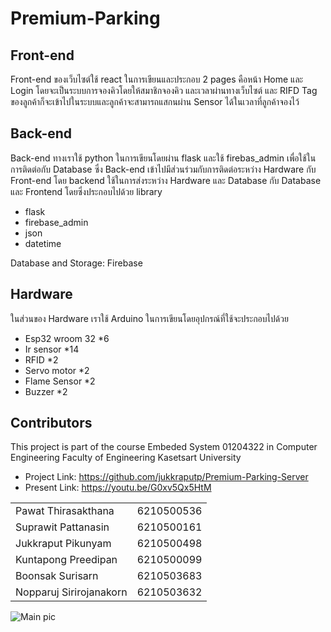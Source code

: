 # Premium-Parking

## Front-end

Front-end ของเว็บไซต์ใช้ react ในการเขียนและประกอบ 2 pages คือหน้า Home และ Login โดยจะเป็นระบบการจองคิวโดยให้สมาชิกจองคิว
และเวลาผ่านทางเว็บไซต์ และ RIFD Tag ของลูกค้าก็จะเข้าไปในระบบและลูกค้าจะสามารถแสกนผ่าน Sensor ได้ในเวลาที่ลูกค้าจองไว้

## Back-end

Back-end ทางเราใช้ python ในการเขียนโดยผ่าน flask และใช้ firebas_admin เพื่อใช้ในการติดต่อกับ Database 
ซึ่ง Back-end เข้าไปมีส่วนร่วมกับการติดต่อระหว่าง Hardware กับ Front-end โดย backend ใช้ในการส่งระหว่าง Hardware และ Database 
กับ Database และ Frontend โดยซึ่งประกอบไปด้วย library 

- flask
- firebase_admin
- json
- datetime

Database and Storage: Firebase 

## Hardware

ในส่วนของ Hardware เราใช้ Arduino ในการเขียนโดยอุปกรณ์ที่ใช้จะประกอบไปด้วย

- Esp32 wroom 32 *6
- Ir sensor *14
- RFID *2
- Servo motor *2
- Flame Sensor *2
- Buzzer *2

## Contributors

This project is part of the course Embeded System 01204322 in Computer Engineering Faculty of Engineering Kasetsart University

- Project Link: <https://github.com/jukkraputp/Premium-Parking-Server>
- Present Link: <https://youtu.be/G0xv5Qx5HtM>

|                       |            |
| ----------------------| ---------- |
|Pawat Thirasakthana    | 6210500536 |
|Suprawit Pattanasin    | 6210500161 |
|Jukkraput Pikunyam     | 6210500498 |
|Kuntapong Preedipan    | 6210500099 |
|Boonsak Surisarn       | 6210503683 |
|Nopparuj Sirirojanakorn| 6210503632 |

![Main pic](https://cdn.discordapp.com/attachments/915420724234174544/961905017294581820/Screenshot_2022-03-26_195240.jpg)
